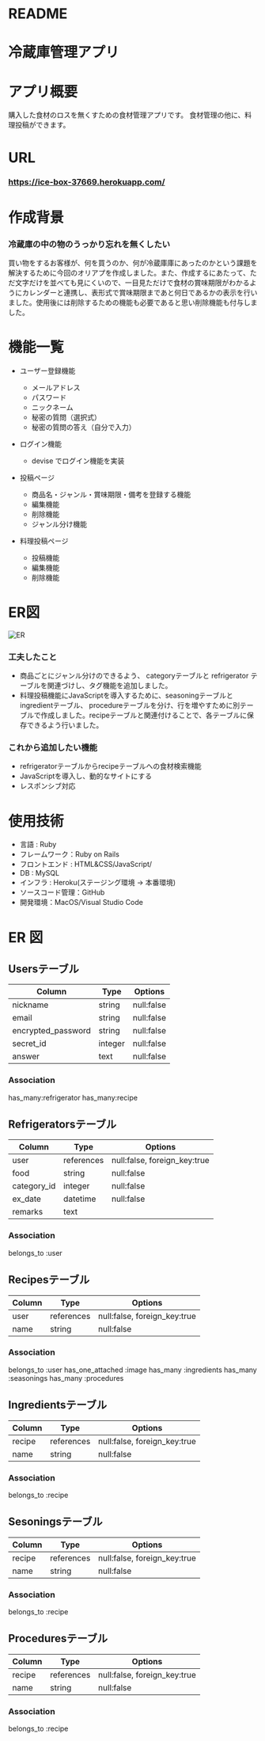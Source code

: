 # README

# 冷蔵庫管理アプリ

# アプリ概要

購入した食材のロスを無くすための食材管理アプリです。
食材管理の他に、料理投稿ができます。


# URL

### https://ice-box-37669.herokuapp.com/


# 作成背景

### 冷蔵庫の中の物のうっかり忘れを無くしたい
 
買い物をするお客様が、何を買うのか、何が冷蔵庫庫にあったのかという課題を解決するために今回のオリアプを作成しました。また、作成するにあたって、ただ文字だけを並べても見にくいので、一目見ただけで食材の賞味期限がわかるようにカレンダーと連携し、表形式で賞味期限まであと何日であるかの表示を行いました。使用後には削除するための機能も必要であると思い削除機能も付与しました。

# 機能一覧

- ユーザー登録機能

  - メールアドレス
  - パスワード
  - ニックネーム
  - 秘密の質問（選択式）
  - 秘密の質問の答え（自分で入力）

- ログイン機能

  - devise でログイン機能を実装

- 投稿ページ

  - 商品名・ジャンル・賞味期限・備考を登録する機能
  - 編集機能
  - 削除機能
  - ジャンル分け機能

- 料理投稿ページ

  - 投稿機能
  - 編集機能
  - 削除機能

# ER図

![ER](https://user-images.githubusercontent.com/100755824/164153590-4990950b-92de-4f50-aee6-e1c0f2f340ad.png)

### 工夫したこと

- 商品ごとにジャンル分けのできるよう、 categoryテーブルと refrigerator テーブルを関連づけし、タグ機能を追加しました。
- 料理投稿機能にJavaScriptを導入するために、seasoningテーブルと ingredientテーブル、 procedureテーブルを分け、行を増やすために別テーブルで作成しました。recipeテーブルと関連付けることで、各テーブルに保存できるよう行いました。


### これから追加したい機能

- refrigeratorテーブルからrecipeテーブルへの食材検索機能
- JavaScriptを導入し、動的なサイトにする
- レスポンシブ対応

# 使用技術

- 言語 : Ruby
- フレームワーク：Ruby on Rails 
- フロントエンド : HTML&CSS/JavaScript/
- DB : MySQL
- インフラ : Heroku(ステージング環境 → 本番環境)
- ソースコード管理：GitHub
- 開発環境：MacOS/Visual Studio Code

# ER 図

## Usersテーブル

|Column             |Type     |Options     |
|-------------------|---------|------------|
|nickname           | string  | null:false |
|email              | string  | null:false |
|encrypted_password | string  | null:false |
|secret_id          | integer | null:false |
|answer             | text    | null:false |

### Association
has_many:refrigerator
has_many:recipe

## Refrigeratorsテーブル

|Column      |Type        |Options                       |
|------------|------------|------------------------------|
|user        | references | null:false, foreign_key:true |
|food        | string     | null:false                   |
|category_id | integer    | null:false                   |
|ex_date     | datetime   | null:false                   |
|remarks     | text       |                              |

### Association
belongs_to :user

## Recipesテーブル

|Column       |Type        |Options                       |
|-------------|------------|------------------------------|
|user         | references | null:false, foreign_key:true |
|name         | string     | null:false                   |

### Association
belongs_to :user
has_one_attached :image
has_many :ingredients
has_many :seasonings
has_many :procedures


## Ingredientsテーブル

|Column       |Type        |Options                       |
|-------------|------------|------------------------------|
|recipe       | references | null:false, foreign_key:true |
|name         | string     | null:false                   |

### Association
belongs_to :recipe

## Sesoningsテーブル

|Column       |Type        |Options                       |
|-------------|------------|------------------------------|
|recipe       | references | null:false, foreign_key:true |
|name         | string     | null:false                   |

### Association
belongs_to :recipe

## Proceduresテーブル

|Column       |Type        |Options                       |
|-------------|------------|------------------------------|
|recipe       | references | null:false, foreign_key:true |
|name         | string     | null:false                   |

### Association
belongs_to :recipe
